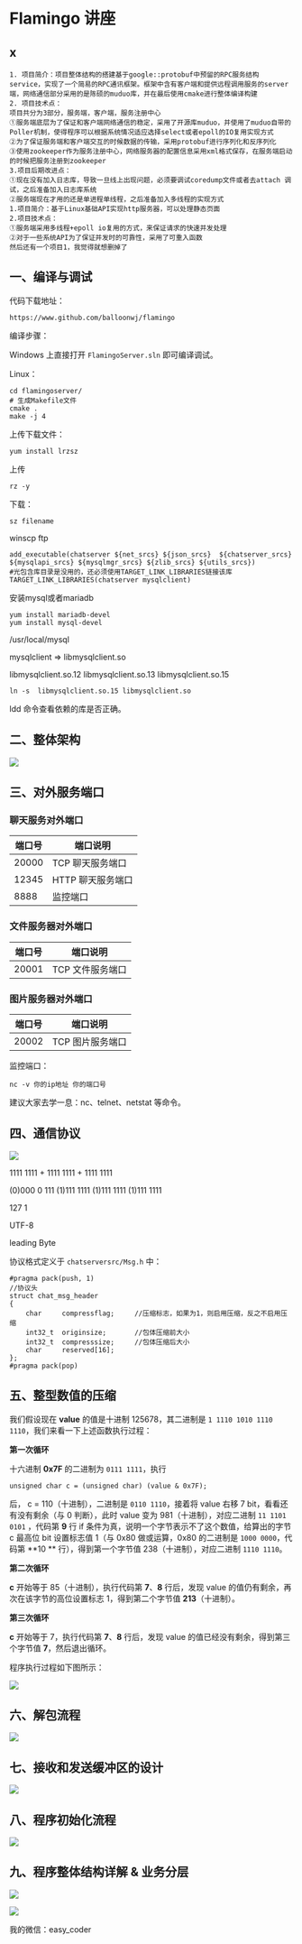 # Flamingo 讲座

## x

```
1. 项目简介：项目整体结构的搭建基于google::protobuf中预留的RPC服务结构service，实现了一个简易的RPC通讯框架。框架中含有客户端和提供远程调用服务的server端，网络通信部分采用的是陈硕的muduo库，并在最后使用cmake进行整体编译构建
2. 项目技术点：
项目共分为3部分，服务端，客户端，服务注册中心
①服务端底层为了保证和客户端网络通信的稳定，采用了开源库muduo，并使用了muduo自带的Poller机制，使得程序可以根据系统情况适应选择select或者epoll的IO复用实现方式
②为了保证服务端和客户端交互的时候数据的传输，采用protobuf进行序列化和反序列化
③使用zookeeper作为服务注册中心，网络服务器的配置信息采用xml格式保存，在服务端启动的时候把服务注册到zookeeper
3.项目后期改进点：
①现在没有加入日志库，导致一旦线上出现问题，必须要调试coredump文件或者去attach 调试，之后准备加入日志库系统
②服务端现在才用的还是单进程单线程，之后准备加入多线程的实现方式
1.项目简介：基于Linux基础API实现http服务器，可以处理静态页面
2.项目技术点：
①服务端采用多线程+epoll io复用的方式，来保证请求的快速并发处理
②对于一些系统API为了保证并发时的可靠性，采用了可重入函数
然后还有一个项目1，我觉得就想删掉了
```







## 一、编译与调试

代码下载地址：

```
https://www.github.com/balloonwj/flamingo
```

编译步骤：

Windows 上直接打开 `FlamingoServer.sln` 即可编译调试。

Linux：

```
cd flamingoserver/
# 生成Makefile文件
cmake .
make -j 4
```

上传下载文件：

```
yum install lrzsz
```

上传

```
rz -y
```

下载：

```
sz filename
```

winscp ftp 

```
add_executable(chatserver ${net_srcs} ${json_srcs}  ${chatserver_srcs} ${mysqlapi_srcs} ${mysqlmgr_srcs} ${zlib_srcs} ${utils_srcs})
#光包含库目录是没用的，还必须使用TARGET_LINK_LIBRARIES链接该库
TARGET_LINK_LIBRARIES(chatserver mysqlclient)
```

安装mysql或者mariadb

```
yum install mariadb-devel
yum install mysql-devel
```

/usr/local/mysql



mysqlclient => libmysqlclient.so

 libmysqlclient.so.12  libmysqlclient.so.13  libmysqlclient.so.15

```
ln -s  libmysqlclient.so.15 libmysqlclient.so
```



ldd 命令查看依赖的库是否正确。





## 二、整体架构

![](Flamingo架构图.png)



## 三、对外服务端口

###  聊天服务对外端口

| 端口号 | 端口说明          |
| ------ | ----------------- |
| 20000  | TCP 聊天服务端口  |
| 12345  | HTTP 聊天服务端口 |
| 8888   | 监控端口          |



### 文件服务器对外端口

| 端口号 | 端口说明         |
| ------ | ---------------- |
| 20001  | TCP 文件服务端口 |



### 图片服务器对外端口

| 端口号 | 端口说明         |
| ------ | ---------------- |
| 20002  | TCP 图片服务端口 |

监控端口：

```
nc -v 你的ip地址 你的端口号
```

建议大家去学一息：nc、telnet、netstat 等命令。







## 四、通信协议

![](整型数值的压缩与协议格式.png)

1111 1111 +  1111 1111 + 1111 1111

  (0)000 0 111 (1)111 1111 (1)111 1111 (1)111 1111



127 1

UTF-8 

leading Byte

协议格式定义于 `chatserversrc/Msg.h` 中：

```
#pragma pack(push, 1)
//协议头
struct chat_msg_header
{
    char     compressflag;     //压缩标志，如果为1，则启用压缩，反之不启用压缩
    int32_t  originsize;       //包体压缩前大小
    int32_t  compresssize;     //包体压缩后大小
    char     reserved[16];
};
#pragma pack(pop)
```



## 五、整型数值的压缩

我们假设现在 **value** 的值是十进制 125678‬，其二进制是 `1 1110 1010 1110 1110`，我们来看一下上述函数执行过程：

 **第一次循环**

十六进制 **0x7F** 的二进制为 `0111 1111`，执行

```
unsigned char c = (unsigned char) (value & 0x7F);
```

后， c = 110（十进制），二进制是 `0110 1110`，接着将 value 右移 7 bit，看看还有没有剩余（与 0 判断），此时 value 变为 981（十进制），对应二进制 `11 1101 0101` ，代码第 **9** 行 if 条件为真，说明一个字节表示不了这个数值，给算出的字节 c 最高位 bit 设置标志值 1（与 0x80 做或运算，0x80 的二进制是 `1000 0000`，代码第 **10 ** 行），得到第一个字节值 238（十进制），对应二进制 `1110 1110`。

**第二次循环**

**c** 开始等于 85（十进制），执行代码第 **7**、**8** 行后，发现 value 的值仍有剩余，再次在该字节的高位设置标志 1，得到第二个字节值 **213**（十进制）。

**第三次循环**

**c** 开始等于 7，执行代码第 **7**、**8** 行后，发现 value 的值已经没有剩余，得到第三个字节值 **7**，然后退出循环。

程序执行过程如下图所示：

![](整型的压缩.png)



## 六、解包流程

![](网络解包流程.jpg)





## 七、接收和发送缓冲区的设计

![](缓冲区的设计.png)





## 八、程序初始化流程

![](聊天服务程序执行流.png)





## 九、程序整体结构详解 & 业务分层

![](网络通信框架1.png)

![](网络通信框架2.png)

我的微信：easy_coder

